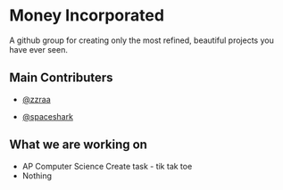 
# Money Incorporated

A github group for creating only the most refined, beautiful projects you have ever seen.


## Main Contributers

- [@zzraa](https://www.github.com/zzraawashere)

- [@spaceshark](https://www.github.com/spaceshark14)



## What we are working on
- AP Computer Science Create task - tik tak toe
- Nothing
